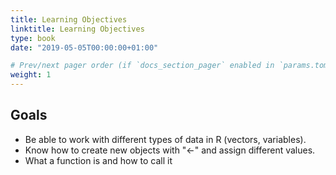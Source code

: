 ```yaml
---
title: Learning Objectives
linktitle: Learning Objectives
type: book
date: "2019-05-05T00:00:00+01:00"

# Prev/next pager order (if `docs_section_pager` enabled in `params.toml`)
weight: 1
---
```


## Goals

* Be able to work with different types of data in R (vectors, variables).
* Know how to create new objects with "<-" and assign different values.  
* What a function is and how to call it 

